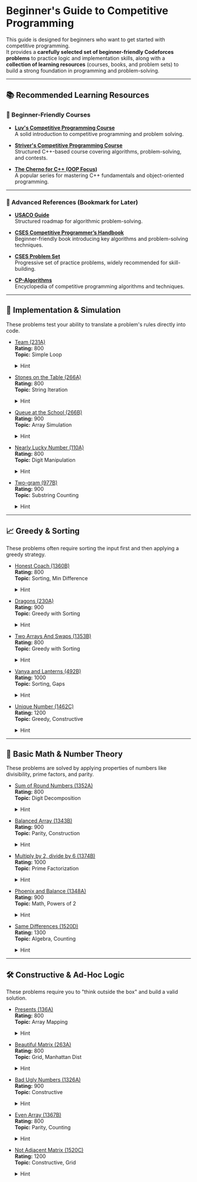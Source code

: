 # Beginner's Guide to Competitive Programming

This guide is designed for beginners who want to get started with competitive programming.  
It provides a **carefully selected set of beginner-friendly Codeforces problems** to practice logic and implementation skills, along with a **collection of learning resources** (courses, books, and problem sets) to build a strong foundation in programming and problem-solving.

---

## 📚 Recommended Learning Resources

### 🎥 Beginner-Friendly Courses
- **[Luv's Competitive Programming Course](https://youtube.com/playlist?list=PLauivoElc3ggagradg8MfOZreCMmXMmJ-&si=9lZhPhQPWk7y8VP8)**  
  A solid introduction to competitive programming and problem solving.  

- **[Striver's Competitive Programming Course](https://youtube.com/playlist?list=PLgUwDviBIf0oF6QL8m22w1hIDC1vJ_BHz&si=ZsMOyH6-cPVYdL-J)**  
  Structured C++-based course covering algorithms, problem-solving, and contests.  

- **[The Cherno for C++ (OOP Focus)](https://youtube.com/playlist?list=PLlrATfBNZ98dudnM48yfGUldqGD0S4FFb&si=Zldc3P87S4ruL-xo)**  
  A popular series for mastering C++ fundamentals and object-oriented programming.  

---

### 📖 Advanced References (Bookmark for Later)
- **[USACO Guide](https://usaco.guide/)**  
  Structured roadmap for algorithmic problem-solving.  

- **[CSES Competitive Programmer’s Handbook](https://cses.fi/book/book.pdf)**  
  Beginner-friendly book introducing key algorithms and problem-solving techniques.  

- **[CSES Problem Set](https://cses.fi/problemset/)**  
  Progressive set of practice problems, widely recommended for skill-building.  

- **[CP-Algorithms](https://cp-algorithms.com/)**  
  Encyclopedia of competitive programming algorithms and techniques.  

---

## 🧠 Implementation & Simulation

These problems test your ability to translate a problem's rules directly into code.

- [Team (231A)](https://codeforces.com/problemset/problem/231/A)  
  **Rating:** 800  
  **Topic:** Simple Loop  
  <details><summary>Hint</summary>For each problem, sum the three inputs (0s and 1s). If the sum is 2 or greater, add 1 to your answer.</details>

- [Stones on the Table (266A)](https://codeforces.com/problemset/problem/266/A)  
  **Rating:** 800  
  **Topic:** String Iteration  
  <details><summary>Hint</summary>Iterate through the string from the first to the second-to-last character. Compare each character `s[i]` with the next one `s[i+1]`. If they're the same, increment a counter.</details>

- [Queue at the School (266B)](https://codeforces.com/problemset/problem/266/B)  
  **Rating:** 900  
  **Topic:** Array Simulation  
  <details><summary>Hint</summary>You need to simulate the process `t` times. In each second, iterate through the queue and find all adjacent "BG" pairs to swap. Be careful not to swap a newly moved 'B' again in the same second.</details>

- [Nearly Lucky Number (110A)](https://codeforces.com/problemset/problem/110/A)  
  **Rating:** 800  
  **Topic:** Digit Manipulation  
  <details><summary>Hint</summary>First, count the number of '4's and '7's in the input number. Let this count be `c`. Then, check if `c` itself is a lucky number (i.e., 4 or 7).</details>

- [Two-gram (977B)](https://codeforces.com/problemset/problem/977/B)  
  **Rating:** 900  
  **Topic:** Substring Counting  
  <details><summary>Hint</summary>Iterate through all substrings of length 2. Use a map or dictionary to store the frequency of each two-gram. Then, find the one with the highest count.<br><br>🎥 [Watch Tutorial](https://youtu.be/hMag-s8SYoI)</details>

---

## 📈 Greedy & Sorting

These problems often require sorting the input first and then applying a greedy strategy.

- [Honest Coach (1360B)](https://codeforces.com/problemset/problem/1360/B)  
  **Rating:** 800  
  **Topic:** Sorting, Min Difference  
  <details><summary>Hint</summary>To minimize the difference between two numbers, they must be as close as possible. Sort the array of strengths and then find the minimum difference between any two adjacent athletes.</details>

- [Dragons (230A)](https://codeforces.com/problemset/problem/230/A)  
  **Rating:** 900  
  **Topic:** Greedy with Sorting  
  <details><summary>Hint</summary>It's always optimal to fight the weakest dragons first. This increases your strength as much as possible for the tougher fights. Sort the dragons by their strength before simulating the battles.<br><br>🎥 [Watch Tutorial](https://youtu.be/cQ0_Lya-p8s)</details>

- [Two Arrays And Swaps (1353B)](https://codeforces.com/problemset/problem/1353/B)  
  **Rating:** 800  
  **Topic:** Greedy with Sorting  
  <details><summary>Hint</summary>To maximize the sum of array `a`, you should always swap its smallest elements with the largest available elements from array `b`. Sort `a` ascending and `b` descending to easily find these elements.<br><br>🎥 [Watch Tutorial](https://youtu.be/1B2C62-2iA4)</details>

- [Vanya and Lanterns (492B)](https://codeforces.com/problemset/problem/492/B)  
  **Rating:** 1000  
  **Topic:** Sorting, Gaps  
  <details><summary>Hint</summary>The darkest spots are either at the ends of the street or halfway between two lanterns. Sort the lantern positions. The required radius will be the maximum of: (first lantern's position), (street length - last lantern's position), or (max distance between any two adjacent lanterns / 2).<br><br>🎥 [Watch Tutorial](https://youtu.be/k95Q5aGcz1c)</details>

- [Unique Number (1462C)](https://codeforces.com/problemset/problem/1462/C)  
  **Rating:** 1200  
  **Topic:** Greedy, Constructive  
  <details><summary>Hint</summary>To make the number as small as possible, it must have the fewest digits. To do that with a fixed sum, you must use the largest distinct digits. Greedily pick digits starting from 9, then 8, 7, etc., until the sum is met.<br><br>🎥 [Watch Tutorial](https://youtu.be/yS-8G5c-9yY)</details>

---

## 🔢 Basic Math & Number Theory

These problems are solved by applying properties of numbers like divisibility, prime factors, and parity.

- [Sum of Round Numbers (1352A)](https://codeforces.com/problemset/problem/1352/A)  
  **Rating:** 800  
  **Topic:** Digit Decomposition  
  <details><summary>Hint</summary>A "round number" is determined by a single non-zero digit's place value. The '7' in '9876' represents '70'. Use modulo (`% 10`) and division (`/ 10`) in a loop to extract each digit and its place value.</details>

- [Balanced Array (1343B)](https://codeforces.com/problemset/problem/1343/B)  
  **Rating:** 900  
  **Topic:** Parity, Construction  
  <details><summary>Hint</summary>A solution is only possible if `n` is a multiple of 4. If so, construct it: fill the first `n/2` spots with even numbers (2, 4, 6...) and the next `n/2 - 1` spots with odd numbers (1, 3, 5...). Finally, calculate the last odd number needed to make the sums equal.<br><br>🎥 [Watch Tutorial](https://youtu.be/hD41A2G5LoE)</details>

- [Multiply by 2, divide by 6 (1374B)](https://codeforces.com/problemset/problem/1374/B)  
  **Rating:** 1000  
  **Topic:** Prime Factorization  
  <details><summary>Hint</summary>The only prime factors involved are 2 and 3. Dividing by 6 removes one 2 and one 3. Multiplying by 2 adds a 2. You can never add a 3. For a solution to exist, the count of factor 2s must be less than or equal to the count of factor 3s.<br><br>🎥 [Watch Tutorial](https://youtu.be/h9Z8Y7ilp9M)</details>

- [Phoenix and Balance (1348A)](https://codeforces.com/problemset/problem/1348/A)  
  **Rating:** 900  
  **Topic:** Math, Powers of 2  
  <details><summary>Hint</summary>The coin with weight $2^n$ is heavier than all others combined. To minimize the difference, put $2^n$ in one pile. Then, to balance it, put some of the remaining coins in the *first* pile and the rest in the *second* pile. The optimal way is to put the `n/2 - 1` smallest coins with the $2^n$ coin.<br><br>🎥 [Watch Tutorial](https://youtu.be/a9-e82A0aDo)</details>

- [Same Differences (1520D)](https://codeforces.com/problemset/problem/1520/D)  
  **Rating:** 1300  
  **Topic:** Algebra, Counting  
  <details><summary>Hint</summary>Rearrange the equation! `a[j] - a[i] = j - i` is the same as `a[j] - j = a[i] - i`. This transforms the problem into counting pairs of indices where the value `a[k] - k` is the same. Use a map to count the frequencies of these values.<br><br>🎥 [Watch Tutorial](https://youtu.be/lsoo_a72aAs)</details>

---

## 🛠️ Constructive & Ad-Hoc Logic

These problems require you to "think outside the box" and build a valid solution.

- [Presents (136A)](https://codeforces.com/problemset/problem/136/A)  
  **Rating:** 800  
  **Topic:** Array Mapping  
  <details><summary>Hint</summary>Create a new array for your answer. If the input says friend `i` gives a gift to friend `p[i]`, it means the `p[i]`-th friend received a gift from friend `i`. So, you should set `answer[p[i]] = i`.</details>

- [Beautiful Matrix (263A)](https://codeforces.com/problemset/problem/263/A)  
  **Rating:** 800  
  **Topic:** Grid, Manhattan Dist  
  <details><summary>Hint</summary>The number of moves is the Manhattan distance from the '1's current position `(r, c)` to the center `(2, 2)`. The formula is `|r - 2| + |c - 2|` (using 0-indexing).</details>

- [Bad Ugly Numbers (1326A)](https://codeforces.com/problemset/problem/1326/A)  
  **Rating:** 900  
  **Topic:** Constructive  
  <details><summary>Hint</summary>The case `n=1` is impossible. For `n > 1`, a simple construction always works. Consider a number made of mostly one digit. A `2` followed by `n-1` `3`'s (`233...3`) is a valid solution that is easy to build.<br><br>🎥 [Watch Tutorial](https://youtu.be/U-gl7-7dnP4)</details>

- [Even Array (1367B)](https://codeforces.com/problemset/problem/1367/B)  
  **Rating:** 800  
  **Topic:** Parity, Counting  
  <details><summary>Hint</summary>An array is "good" if each element `a[i]` has the same parity as its index `i`. Count the number of misplaced elements: even numbers at odd indices, and odd numbers at even indices. If these two counts are equal, that's your answer. Otherwise, it's impossible.<br><br>🎥 [Watch Tutorial](https://youtu.be/Y5qVcz_52zM)</details>

- [Not Adjacent Matrix (1520C)](https://codeforces.com/problemset/problem/1520/C)  
  **Rating:** 1200  
  **Topic:** Constructive, Grid  
  <details><summary>Hint</summary>A simple sequential filling won't work. A checkerboard pattern is a great strategy. Try filling all the odd numbers (1, 3, 5...) in order, then fill all the even numbers (2, 4, 6...). This naturally separates adjacent numbers like `i` and `i+1`.<br><br>🎥 [Watch Tutorial](https://youtu.be/UqUEV2n5s54)</details>
